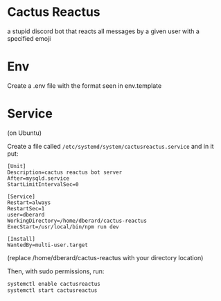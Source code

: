 # Cactus Reactus

a stupid discord bot that reacts all messages by a given user with a specified emoji

# Env

Create a .env file with the format seen in env.template

# Service

(on Ubuntu)

Create a file called `/etc/systemd/system/cactusreactus.service` and in it put:

```
[Unit]
Description=cactus reactus bot server
After=mysqld.service
StartLimitIntervalSec=0

[Service]
Restart=always
RestartSec=1
user=dberard
WorkingDirectory=/home/dberard/cactus-reactus
ExecStart=/usr/local/bin/npm run dev

[Install]
WantedBy=multi-user.target
```

(replace /home/dberard/cactus-reactus with your directory location)

Then, with sudo permissions, run:

```sh
systemctl enable cactusreactus
systemctl start cactusreactus
```
